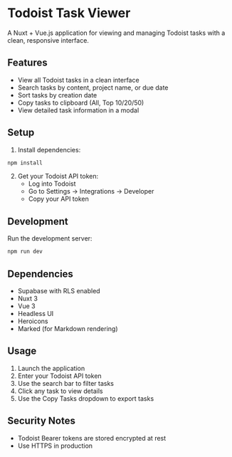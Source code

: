 # Todoist Task Viewer

A Nuxt + Vue.js application for viewing and managing Todoist tasks with a clean, responsive interface.

## Features

- View all Todoist tasks in a clean interface
- Search tasks by content, project name, or due date
- Sort tasks by creation date
- Copy tasks to clipboard (All, Top 10/20/50)
- View detailed task information in a modal

## Setup

1. Install dependencies:

```bash
npm install
```

2. Get your Todoist API token:
   - Log into Todoist
   - Go to Settings → Integrations → Developer
   - Copy your API token

## Development

Run the development server:

```bash
npm run dev
```

## Dependencies
- Supabase with RLS enabled
- Nuxt 3
- Vue 3
- Headless UI
- Heroicons
- Marked (for Markdown rendering)

## Usage

1. Launch the application
2. Enter your Todoist API token
3. Use the search bar to filter tasks
4. Click any task to view details
5. Use the Copy Tasks dropdown to export tasks

## Security Notes
- Todoist Bearer tokens are stored encrypted at rest
- Use HTTPS in production
